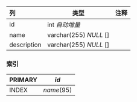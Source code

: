 | 列          | 类型                   | 注释 |
| :---------- | ---------------------- | ---- |
| id          | int *自动增量*         |      |
| name        | varchar(255) *NULL* [] |      |
| description | varchar(255) *NULL* [] |      |

### 索引

| PRIMARY | *id*       |
| :------ | ---------- |
| INDEX   | *name*(95) |